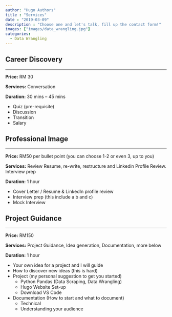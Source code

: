 ```yaml
---
author: "Hugo Authors"
title : "Services"
date : "2019-03-09"
description : "Choose one and let's talk, fill up the contact form!"
images: ["images/data_wrangling.jpg"]
categories: 
  - Data Wrangling
---
```

## Career Discovery
---
**Price:** RM 30

**Services:** Conversation

**Duration:** 30 mins – 45 mins

- Quiz (pre-requisite)
- Discussion
- Transition
- Salary



## Professional Image
---
**Price:** RM50 per bullet point (you can choose 1-2 or even 3, up to you)

**Services:** Review Resume, re-write, restructure and Linkedin Profile Review. Interview prep 

**Duration:** 1 hour

- Cover Letter / Resume & LinkedIn profile review
- Interview prep (this include a b and c)
- Mock Interview

## Project Guidance
---

**Price:** RM150

**Services:** Project Guidance, Idea generation, Documentation, more below 

**Duration:** 1 hour

- Your own idea for a project and I will guide
- How to discover new ideas (this is hard)
- Project (my personal suggestion to get you started)
  - Python Pandas (Data Scraping, Data Wrangling)
  - Hugo Website Set-up
  - Download VS Code
- Documentation (How to start and what to document)
  - Technical
  - Understanding your audience





